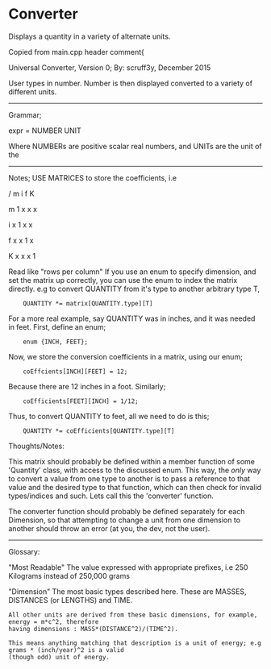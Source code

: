 # Converter
Displays a quantity in a variety of alternate units.

Copied from main.cpp header comment{

Universal Converter, Version 0;
By: scruff3y, December 2015

User types in number. Number is then displayed converted to a variety
of different units.


-------------------------------------------------------------------------------

Grammar;

expr = NUMBER UNIT

Where NUMBERs are positive scalar real numbers, and UNITs are the
unit of the 

-------------------------------------------------------------------------------

Notes;
USE MATRICES to store the coefficients, i.e

/ m i f K

m 1 x x x

i x 1 x x

f x x 1 x

K x x x 1

Read like "rows per column"
If you use an enum to specify dimension, and set the matrix up correctly, you
can use the enum to index the matrix directly.
e.g to convert QUANTITY from it's type to another arbitrary type T,

		QUANTITY *= matrix[QUANTITY.type][T]

For a more real example, say QUANTITY was in inches, and it was needed in
feet. First, define an enum;
	
		enum {INCH, FEET};

Now, we store the conversion coefficients in a matrix, using our enum;

		coEffcients[INCH][FEET] = 12;

Because there are 12 inches in a foot. Similarly;

		coEfficients[FEET][INCH] = 1/12;

Thus, to convert QUANTITY to feet, all we need to do is this;

		QUANTITY *= coEfficients[QUANTITY.type][T]

Thoughts/Notes:

This matrix should probably be defined within a member function of
some 'Quantity' class, with access to the discussed enum. This way, the
*only* way to convert a value from one type to another is to pass a
reference to that value and the desired type to that function, which can
then check for invalid types/indices and such. Lets call this the
'converter' function.

The converter function should probably be defined separately for each
Dimension, so that attempting to change a unit from one dimension
to another should throw an error (at you, the dev, not the user).

---------------------------------------------------------------------

Glossary:

"Most Readable"
	The value expressed with appropriate prefixes, i.e 250 Kilograms instead of 250,000 grams

"Dimension"
	The most basic types described here. These are MASSES, DISTANCES (or LENGTHS) and TIME.

	All other units are derived from these basic dimensions, for example, energy = m*c^2, therefore
	having dimensions : MASS*(DISTANCE^2)/(TIME^2).

	This means anything matching that description is a unit of energy; e.g grams * (inch/year)^2 is a valid
	(though odd) unit of energy.
